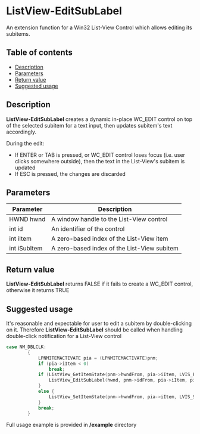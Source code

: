# ListView-EditSubLabel
An extension function for a Win32 List-View Control which allows editing its subitems. 

## Table of contents
* [Description](#description)
* [Parameters](#parameters)
* [Return value](#return-value)
* [Suggested usage](#suggested-usage)

## Description
**ListView-EditSubLabel** creates a dynamic in-place WC_EDIT control on top of the selected subitem for a text input, then updates subitem's text accordingly.

During the edit:
- If ENTER or TAB is pressed, or WC_EDIT control loses focus (i.e. user clicks somewhere outside), then the text in the List-View's subitem is updated
- If ESC is pressed, the changes are discarded

## Parameters
| Parameter | Description |
| ------ | ------ |
| HWND hwnd | A window handle to the List-View control|
| int id | An identifier of the control |
| int iItem | A zero-based index of the List-View item |
| int iSubItem | A zero-based index of the List-View subitem |

## Return value
**ListView-EditSubLabel** returns FALSE if it fails to create a WC_EDIT control, otherwise it returns TRUE

## Suggested usage
It's reasonable and expectable for user to edit a subitem by double-clicking on it. Therefore **ListView-EditSubLabel** should be called when handling double-click notification for a List-View control
```c++
case NM_DBLCLK:
		{
			LPNMITEMACTIVATE pia = (LPNMITEMACTIVATE)pnm;
			if (pia->iItem < 0)
				break;
			if (ListView_GetItemState(pnm->hwndFrom, pia->iItem, LVIS_FOCUSED) & LVIS_FOCUSED) {
				ListView_EditSubLabel(hwnd, pnm->idFrom, pia->iItem, pia->iSubItem);
			}
			else {
				ListView_SetItemState(pnm->hwndFrom, pia->iItem, LVIS_SELECTED | LVIS_FOCUSED, LVIS_SELECTED | LVIS_FOCUSED);
			}
			break;
		}
```

Full usage example is provided in **/example** directory
